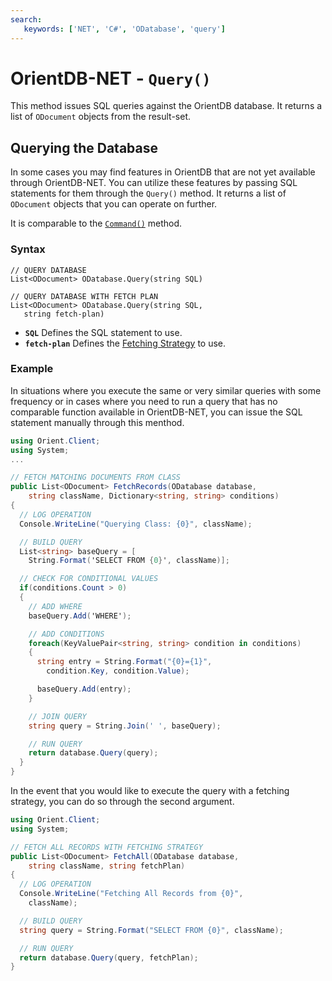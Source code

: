 ```yaml
---
search:
   keywords: ['NET', 'C#', 'ODatabase', 'query']
---
```


# OrientDB-NET - `Query()`

This method issues SQL queries against the OrientDB database.  It returns a list of `ODocument` objects from the result-set.

## Querying the Database

In some cases you may find features in OrientDB that are not yet available through OrientDB-NET.  You can utilize these features by passing SQL statements for them through the `Query()` method.  It returns a list of `ODocument` objects that you can operate on further.

It is comparable to the [`Command()`](NET-Database-Command.md) method.

### Syntax

```
// QUERY DATABASE
List<ODocument> ODatabase.Query(string SQL)

// QUERY DATABASE WITH FETCH PLAN
List<ODocument> ODatabase.Query(string SQL,
   string fetch-plan)
```

- **`SQL`** Defines the SQL statement to use.
- **`fetch-plan`** Defines the [Fetching Strategy](../java/Fetching-Strategies.md) to use.

### Example

In situations where you execute the same or very similar queries with some frequency or in cases where you need to run a query that has no comparable function available in OrientDB-NET, you can issue the SQL statement manually through this menthod.

```csharp
using Orient.Client;
using System;
...

// FETCH MATCHING DOCUMENTS FROM CLASS
public List<ODocument> FetchRecords(ODatabase database,
    string className, Dictionary<string, string> conditions)
{
  // LOG OPERATION
  Console.WriteLine("Querying Class: {0}", className);

  // BUILD QUERY
  List<string> baseQuery = [
    String.Format('SELECT FROM {0}', className)];

  // CHECK FOR CONDITIONAL VALUES
  if(conditions.Count > 0)
  {
    // ADD WHERE
    baseQuery.Add('WHERE');

    // ADD CONDITIONS
    foreach(KeyValuePair<string, string> condition in conditions)
    {
      string entry = String.Format("{0}={1}",
        condition.Key, condition.Value);

      baseQuery.Add(entry);
    }

    // JOIN QUERY
    string query = String.Join(' ', baseQuery);

    // RUN QUERY
    return database.Query(query);
  }
}
```

In the event that you would like to execute the query with a fetching strategy, you can do so through the second argument.

```csharp
using Orient.Client;
using System;

// FETCH ALL RECORDS WITH FETCHING STRATEGY
public List<ODocument> FetchAll(ODatabase database,
    string className, string fetchPlan)
{
  // LOG OPERATION
  Console.WriteLine("Fetching All Records from {0}",
    className);

  // BUILD QUERY
  string query = String.Format("SELECT FROM {0}", className);

  // RUN QUERY
  return database.Query(query, fetchPlan);
}
```
